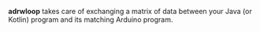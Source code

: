 **adrwloop** takes care of exchanging a matrix of data between your Java (or Kotlin) program and its matching Arduino program.

